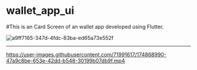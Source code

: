 # wallet_app_ui

#This is an Card Screen of an wallet app developed using Flutter.

![a9ff7165-347d-4fdc-83ba-ed65a73e552f](https://user-images.githubusercontent.com/71991617/174966384-344e3207-e5c3-4a0a-9e45-b5e9e681fede.jpg)


--------------------------------------------------------------------------------------------------------

https://user-images.githubusercontent.com/71991617/174868990-47a9c8be-653e-42dd-b548-30199b07db9f.mp4

